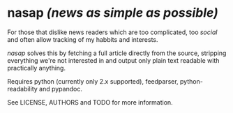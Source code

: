 nasap ***(news as simple as possible)***
========================================

For those that dislike news readers which are too complicated, too _social_ and
often allow tracking of my habbits and interests.

_nasap_ solves this by fetching a full article directly from the source,
stripping everything we're not interested in and output only plain text readable
with practically anything.

Requires python (currently only 2.x supported), feedparser, python-readability
and pypandoc.

See LICENSE, AUTHORS and TODO for more information.
